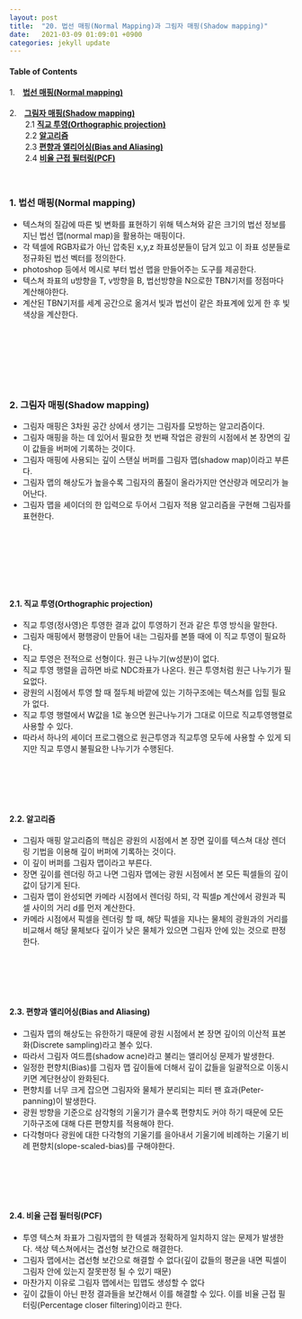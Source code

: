```yaml
---
layout: post
title:  "20. 법선 매핑(Normal Mapping)과 그림자 매핑(Shadow mapping)"
date:   2021-03-09 01:09:01 +0900
categories: jekyll update
---
```

#### Table of Contents
1.　[**법선 매핑(Normal mapping)**](#1-법선-매핑normal-mapping)<br><br />
2.　[**그림자 매핑(Shadow mapping)**](#2-그림자-매핑shadow-mapping)<br />
    　　2.1 [**직교 투영(Orthographic projection)**](#21-직교-투영orthographic-projection)<br>
    　　2.2 [**알고리즘**](#22-알고리즘)<br>
    　　2.3 [**편향과 앨리어싱(Bias and Aliasing)**](#23-편향과-앨리어싱bias-and-aliasing)<br>
    　　2.4 [**비율 근접 필터링(PCF)**](#24-비율-근접-필터링pcf)<br>
<br />
<br />
**<span style="color:red"></span>**

### **1. 법선 매핑(Normal mapping)**
- 텍스쳐의 질감에 따른 빛 변화를 표현하기 위해 텍스쳐와 같은 크기의 법선 정보를 지닌 법선 맵(normal map)을 활용하는 매핑이다.
- 각 텍셀에 RGB자료가 아닌 압축된 x,y,z 좌표성분들이 담겨 있고 이 좌표 성분들로 정규화된 법선 벡터를 정의한다.
- photoshop 등에서 메시로 부터 법선 맵을 만들어주는 도구를 제공한다.
- 텍스쳐 좌표의 u방향을 T, v방향을 B, 법선방향을 N으로한 TBN기저를 정점마다 계산해야한다.
- 계산된 TBN기저를 세계 공간으로 옮겨서 빛과 법선이 같은 좌표계에 있게 한 후 빛색상을 계산한다.

<br><br><br><br><br><br>


### **2. 그림자 매핑(Shadow mapping)**
- 그림자 매핑은 3차원 공간 상에서 생기는 그림자를 모방하는 알고리즘이다.
- 그림자 매핑을 하는 데 있어서 필요한 첫 번째 작업은 광원의 시점에서 본 장면의 깊이 값들을 버퍼에 기록하는 것이다.
- 그림자 매핑에 사용되는 깊이 스탠실 버퍼를 그림자 맵(shadow map)이라고 부른다.
- 그림자 맵의 해상도가 높을수록 그림자의 품질이 올라가지만 연산량과 메모리가 늘어난다.
- 그림자 맵을 셰이더의 한 입력으로 두어서 그림자 적용 알고리즘을 구현해 그림자를 표현한다.

<br><br><br><br><br><br>

#### **2.1. 직교 투영(Orthographic projection)**
- 직교 투영(정사영)은 투영한 결과 값이 투영하기 전과 같은 투영 방식을 말한다.
- 그림자 매핑에서 평행광이 만들어 내는 그림자를 본뜰 때에 이 직교 투영이 필요하다.
- 직교 투영은 전적으로 선형이다. 원근 나누기(w성분)이 없다.
- 직교 투영 행렬을 곱하면 바로 NDC좌표가 나온다. 원근 투영처럼 원근 나누기가 필요없다.
- 광원의 시점에서 투영 할 때 절두체 바깥에 있는 기하구조에는 텍스쳐를 입힐 필요가 없다.
- 직교 투영 행렬에서 W값을 1로 놓으면 원근나누기가 그대로 이므로 직교투영행렬로 사용할 수 있다.
- 따라서 하나의 셰이더 프로그램으로 원근투영과 직교투영 모두에 사용할 수 있게 되지만 직교 투영시 불필요한 나누기가 수행된다.
<br><br><br><br><br><br>

#### **2.2. 알고리즘**
- 그림자 매핑 알고리즘의 핵심은 광원의 시점에서 본 장면 깊이를 텍스쳐 대상 렌더링 기법을 이용해 깊이 버퍼에 기록하는 것이다.
- 이 깊이 버퍼를 그림자 맵이라고 부른다.
- 장면 깊이를 렌더링 하고 나면 그림자 맵에는 광원 시점에서 본 모든 픽셀들의 깊이 값이 담기게 된다.
- 그림자 맵이 완성되면 카메라 시점에서 렌더링 하되, 각 픽셀p 계산에서  광원과 픽셀 사이의 거리 d를 먼저 계산한다.
- 카메라 시점에서 픽셀을 렌더링 할 때, 해당 픽셀을 지나는 물체의 광원과의 거리를 비교해서 해당 물체보다 깊이가 낮은 물체가 있으면 그림자 안에 있는 것으로 판정한다.
<br><br><br><br><br><br>


#### **2.3. 편향과 앨리어싱(Bias and Aliasing)**
- 그림자 맵의 해상도는 유한하기 때문에 광원 시점에서 본 장면 깊이의 이산적 표본화(Discrete sampling)라고 볼수 있다.
- 따라서 그림자 여드름(shadow acne)라고 불리는 앨리어싱 문제가 발생한다.
- 일정한 편향치(Bias)를 그림자 맵 깊이들에 더해서 깊이 값들을 일괄적으로 이동시키면 계단현상이 완화된다.
- 편향치를 너무 크게 잡으면 그림자와 물체가 분리되는 피터 팬 효과(Peter-panning)이 발생한다.
- 광원 방향을 기준으로 삼각형의 기울기가 클수록 편향치도 커야 하기 때문에 모든 기하구조에 대해 다른 편향치를 적용해야 한다.
- 다각형마다 광원에 대한 다각형의 기울기를 을아내서 기울기에 비례하는 기울기 비례 편향치(slope-scaled-bias)를 구해야한다.
<br><br><br><br><br><br>


#### **2.4. 비율 근접 필터링(PCF)**
- 투영 텍스쳐 좌표가 그림자맵의 한 텍셀과 정확하게 일치하지 않는 문제가 발생한다. 색상 텍스쳐에서는 겹선형 보간으로 해결한다.
- 그림자 맵에서는 겹선형 보간으로 해결할 수 없다(깊이 값들의 평균을 내면 픽셀이 그림자 안에 있는지 잘못판정 될 수 있기 때문)
- 마찬가지 이유로 그림자 맵에서는 밉맵도 생성할 수 없다
- 깊이 값들이 아닌 판정 결과들을 보간해서 이를 해결할 수 있다. 이를 비율 근접 필터링(Percentage closer filtering)이라고 한다.
<br><br><br><br><br><br>
